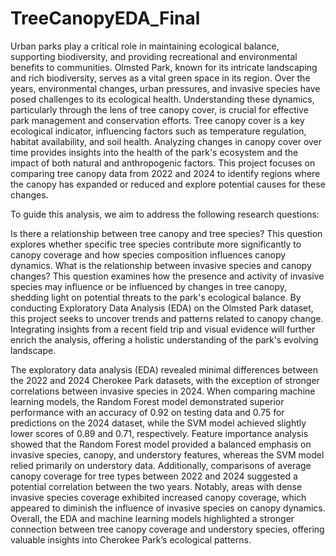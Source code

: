# TreeCanopyEDA_Final

Urban parks play a critical role in maintaining ecological balance, supporting biodiversity, and providing recreational and environmental benefits to communities. Olmsted Park, known for its intricate landscaping and rich biodiversity, serves as a vital green space in its region. Over the years, environmental changes, urban pressures, and invasive species have posed challenges to its ecological health. Understanding these dynamics, particularly through the lens of tree canopy cover, is crucial for effective park management and conservation efforts. Tree canopy cover is a key ecological indicator, influencing factors such as temperature regulation, habitat availability, and soil health. Analyzing changes in canopy cover over time provides insights into the health of the park's ecosystem and the impact of both natural and anthropogenic factors. This project focuses on comparing tree canopy data from 2022 and 2024 to identify regions where the canopy has expanded or reduced and explore potential causes for these changes.

To guide this analysis, we aim to address the following research questions:

Is there a relationship between tree canopy and tree species? This question explores whether specific tree species contribute more significantly to canopy coverage and how species composition influences canopy dynamics.
What is the relationship between invasive species and canopy changes? This question examines how the presence and activity of invasive species may influence or be influenced by changes in tree canopy, shedding light on potential threats to the park's ecological balance.
By conducting Exploratory Data Analysis (EDA) on the Olmsted Park dataset, this project seeks to uncover trends and patterns related to canopy change. Integrating insights from a recent field trip and visual evidence will further enrich the analysis, offering a holistic understanding of the park's evolving landscape.

The exploratory data analysis (EDA) revealed minimal differences between the 2022 and 2024 Cherokee Park datasets, with the exception of stronger correlations between invasive species in 2024. When comparing machine learning models, the Random Forest model demonstrated superior performance with an accuracy of 0.92 on testing data and 0.75 for predictions on the 2024 dataset, while the SVM model achieved slightly lower scores of 0.89 and 0.71, respectively. Feature importance analysis showed that the Random Forest model provided a balanced emphasis on invasive species, canopy, and understory features, whereas the SVM model relied primarily on understory data. Additionally, comparisons of average canopy coverage for tree types between 2022 and 2024 suggested a potential correlation between the two years. Notably, areas with dense invasive species coverage exhibited increased canopy coverage, which appeared to diminish the influence of invasive species on canopy dynamics. Overall, the EDA and machine learning models highlighted a stronger connection between tree canopy coverage and understory species, offering valuable insights into Cherokee Park’s ecological patterns.
